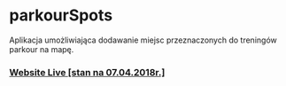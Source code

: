 # parkourSpots
Aplikacja umożliwiająca dodawanie miejsc przeznaczonych do treningów parkour na mapę.
### [Website Live [stan na 07.04.2018r.]](https://kkasztann.github.io/parkourSpots/)
